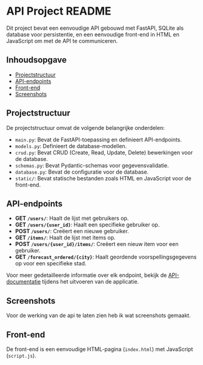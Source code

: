 # API Project README

Dit project bevat een eenvoudige API gebouwd met FastAPI, SQLite als database voor persistentie, en een eenvoudige front-end in HTML en JavaScript om met de API te communiceren.

## Inhoudsopgave

- [Projectstructuur](#projectstructuur)
- [API-endpoints](#api-endpoints)
- [Front-end](#front-end)
- [Screenshots](#screenshots)


## Projectstructuur

De projectstructuur omvat de volgende belangrijke onderdelen:

- `main.py`: Bevat de FastAPI-toepassing en definieert API-endpoints.
- `models.py`: Definieert de database-modellen.
- `crud.py`: Bevat CRUD (Create, Read, Update, Delete) bewerkingen voor de database.
- `schemas.py`: Bevat Pydantic-schemas voor gegevensvalidatie.
- `database.py`: Bevat de configuratie voor de database.
- `static/`: Bevat statische bestanden zoals HTML en JavaScript voor de front-end.


## API-endpoints

- **GET `/users/`**: Haalt de lijst met gebruikers op.
- **GET `/users/{user_id}`**: Haalt een specifieke gebruiker op.
- **POST `/users/`**: Creëert een nieuwe gebruiker.
- **GET `/items/`**: Haalt de lijst met items op.
- **POST `/users/{user_id}/items/`**: Creëert een nieuw item voor een gebruiker.
- **GET `/forecast_ordered/{city}`**: Haalt geordende voorspellingsgegevens op voor een specifieke stad.

Voor meer gedetailleerde informatie over elk endpoint, bekijk de [API-documentatie](http://localhost:8000/docs) tijdens het uitvoeren van de applicatie.

## Screenshots

Voor de werking van de api te laten zien heb ik wat screenshots gemaakt. 

## Front-end

De front-end is een eenvoudige HTML-pagina (`index.html`) met JavaScript (`script.js`).


